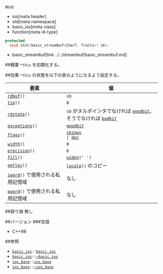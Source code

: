 #init
* ios[meta header]
* std[meta namespace]
* basic_ios[meta class]
* function[meta id-type]

```cpp
protected:
  void init(basic_streambuf<CharT, Traits>* sb);
```
* basic_streambuf[link ../../streambuf/basic_streambuf.md]


##概要
`*this` を初期化する。


##効果
`*this` の状態を以下の表のようになるよう設定する。

| 要素 | 値 |
|------|----|
| [`rdbuf`](rdbuf.md)`()` | `sb` |
| [`tie`](tie.md)`()` | `0` |
| [`rdstate`](rdstate.md)`()` | `sb` がヌルポインタでなければ [`goodbit`](../ios_base/type-iostate.md)、そうでなければ [`badbit`](../ios_base/type-iostate.md) |
| [`exceptions`](exceptions.md)`()` | [`goodbit`](../ios_base/type-iostate.md) |
| [`flags`](../ios_base/flags.md)`()` | [`skipws`](../ios_base/type-fmtflags.md)<code> &#x7c; </code>[`dec`](../ios_base/type-fmtflags.md) |
| [`width`](../ios_base/width.md)`()` | `0` |
| [`precision`](../ios_base/precision.md)`()` | `6` |
| [`fill`](fill.md)`()` | [`widen`](widen.md)`(' ')` |
| [`getloc`](../ios_base/getloc.md)`()` | [`locale`](../../locale/locale/op_constructor.md)`()` のコピー |
| [`iword`](../ios_base/iword.md)`()` で使用される私用記憶域 | なし |
| [`pword`](../ios_base/pword.md)`()` で使用される私用記憶域 | なし |


##戻り値
無し


##バージョン
###言語
- C++98


##参照
- [`basic_ios`](../basic_ios.md)`::`[`basic_ios`](op_constructor.md.nolink)
- [`basic_ios`](../basic_ios.md)`::`[`~basic_ios`](op_destructor.md.nolink)
- [`ios_base`](../ios_base.md)`::`[`ios_base`](../ios_base/op_constructor.md)
- [`ios_base`](../ios_base.md)`::`[`~ios_base`](../ios_base/op_destructor.md)
